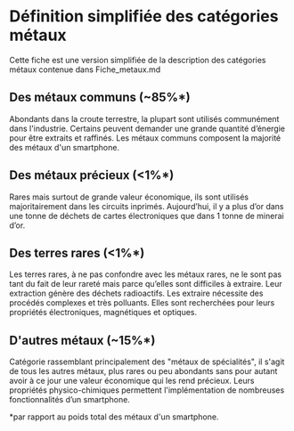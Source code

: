 # Définition simplifiée des catégories métaux

Cette fiche est une version simplifiée de la description des catégories métaux contenue dans Fiche_metaux.md

## Des métaux communs (~85%*)
Abondants dans la croute terrestre, la plupart sont utilisés communément dans l'industrie. Certains peuvent demander une grande quantité d’énergie pour être extraits et raffinés.
Les métaux communs composent la majorité des métaux d'un smartphone.


## Des métaux précieux (<1%*)
Rares  mais surtout de grande valeur économique, ils sont utilisés majoritairement dans les circuits inprimés. Aujourd’hui, il y a plus d’or dans une tonne de déchets de cartes électroniques que dans 1 tonne de minerai d’or.

## Des terres rares (<1%*)
Les terres rares, à ne pas confondre avec les métaux rares, ne le sont pas tant du fait de leur rareté mais parce qu’elles sont difficiles à extraire. Leur extraction génère des déchets radioactifs. Les extraire nécessite des procédés complexes et très polluants. Elles sont
recherchées pour leurs propriétés électroniques, magnétiques et optiques.

## D'autres métaux (~15%*)
Catégorie rassemblant principalement des "métaux de spécialités", il s'agit de tous les autres métaux, plus rares ou peu abondants sans pour autant avoir à ce jour une valeur économique qui les rend précieux. Leurs propriétés physico-chimiques permettent l'implémentation de nombreuses fonctionnalités d’un smartphone.


*par rapport au poids total des métaux d'un smartphone.